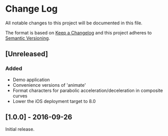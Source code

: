 # Change Log
All notable changes to this project will be documented in this file.

The format is based on [Keep a Changelog](http://keepachangelog.com/) 
and this project adheres to [Semantic Versioning](http://semver.org/).

## [Unreleased]
### Added
- Demo application
- Convenience versions of 'animate'
- Format characters for parabolic acceleration/deceleration in composite curves
- Lower the iOS deployment target to 8.0

## [1.0.0] - 2016-09-26
Initial release.
